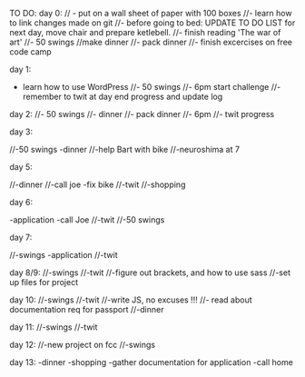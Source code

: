 TO DO:
day 0:
// - put on a wall sheet of paper with 100 boxes 
//- learn how to link changes made on git
//- before going to bed: UPDATE TO DO LIST for next day, move chair and prepare ketlebell.
//- finish reading 'The war of art'
//- 50 swings
//make dinner
//- pack dinner
//- finish excercises on free code camp

day 1:
- learn how to use WordPress
//- 50 swings
//- 6pm start challenge
//- remember to twit at day end progress and update log

day 2:
//- 50 swings
//- dinner
//- pack dinner
//- 6pm 
//- twit progress

day 3:

//-50 swings
-dinner
//-help Bart with bike
//-neuroshima at 7


day 5:

//-dinner
//-call joe
-fix bike
//-twit
//-shopping

day 6:

-application
-call Joe
//-twit
//-50 swings

day 7:

//-swings
-application
//-twit

day 8/9:
//-swings
//-twit
//-figure out brackets, and how to use sass
//-set up files for project

day 10:
//-swings
//-twit
//-write JS, no excuses !!! 
//- read about documentation req for passport
//-dinner

day 11:
//-swings
//-twit

day 12:
//-new project on fcc
//-swings

day 13:
-dinner
-shopping
-gather documentation for application
-call home








